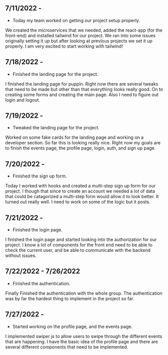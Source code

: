 ## 7/11/2022 -

* Today my team worked on getting our project setup     properly.

We created the microservices that we needed, added the react-app (for the front-end) and installed tailwind for our project. We ran into some issues originally setting it up but after looking at previous projects we set it up properly. I am very excited to start working with tailwind!

## 7/18/2022 -

* Finished the landing page for the project. 

I finished the landing page for puppin. Right now there are several tweaks that need to be made but other than that everything looks really good. On to creating some forms and creating the main page. Also I need to figure out login and logout. 
## 7/19/2022 -

* Tweaked the landing page for the project. 

Worked on some fake cards for the landing page and working on a developer section. So far this is looking really nice. Right now my goals are to finish the events page, the profile page, login, auth, and sign up page. 


## 7/20/2022 -

* Finished the sign up form.  

Today I worked with hooks and created a multi-step sign up form for our project. I though that since to create an account we needed a lot of data that could be catagorized a multi-step form would allow it to look better. It turned out really well. I need to work on some of the logic but it posts. 

## 7/21/2022 -

* Finished the login page.

I finished the login page and started looking into the authorization for our project. I know a lot of components for the front end need to be able to check the current user, and be able to communicate with the backend without issues. 

## 7/22/2022 - 7/26/2022

* Finished the authentication.

Finally Finished the authentication with the whole group. The authentication was by far the hardest thing to implement in the project so far. 

## 7/27/2022 -

* Started working on the profile page, and the events page.

I implemented swiper js to allow users to swipe through the different events that are happening. I have the basic idea of the profile page and there are several different components that need to be implemented. 